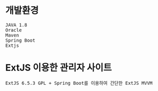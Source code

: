 
# 개발환경
<pre>
JAVA 1.8
Oracle
Maven
Spring Boot
Extjs
</pre>
 

# ExtJS 이용한 관리자 사이트
<pre>
ExtJS 6.5.3 GPL + Spring Boot를 이용하여 간단한 ExtJS MVVM 
</pre>
